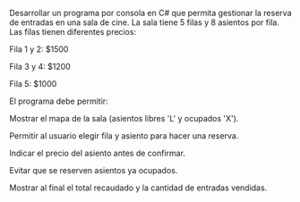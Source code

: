 Desarrollar un programa por consola en C# que permita gestionar la reserva de entradas en una sala de cine. La sala tiene 5 filas y 8 asientos por fila. Las filas tienen diferentes precios:

Fila 1 y 2: $1500

Fila 3 y 4: $1200

Fila 5: $1000

El programa debe permitir:

Mostrar el mapa de la sala (asientos libres 'L' y ocupados 'X').

Permitir al usuario elegir fila y asiento para hacer una reserva.

Indicar el precio del asiento antes de confirmar.

Evitar que se reserven asientos ya ocupados.

Mostrar al final el total recaudado y la cantidad de entradas vendidas.

